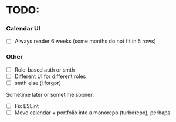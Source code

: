 # TODO:

### Calendar UI
- [ ] Always render 6 weeks (some months do not fit in 5 rows)

### Other
- [ ] Role-based auth or smth
- [ ] Different UI for different roles
- [ ] smth else (i forgor)

Sometime later or sometime sooner:
- [ ] Fix ESLint
- [ ] Move calendar + portfolio into a monorepo (turborepo), perhaps